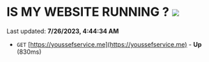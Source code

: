 # IS MY WEBSITE RUNNING ? [![](https://img.shields.io/static/v1?label=Sponsor&message=%E2%9D%A4&logo=GitHub&color=%23fe8e86)](https://github.com/sponsors/<username>)

Last updated: **7/26/2023, 4:44:34 AM**

- `GET` [https://youssefservice.me](https://youssefservice.me) - **Up** (830ms)
